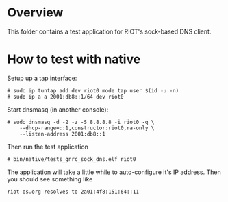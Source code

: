 # Overview

This folder contains a test application for RIOT's sock-based DNS client.

# How to test with native

Setup up a tap interface:

    # sudo ip tuntap add dev riot0 mode tap user $(id -u -n)
    # sudo ip a a 2001:db8::1/64 dev riot0

Start dnsmasq (in another console):

    # sudo dnsmasq -d -2 -z -S 8.8.8.8 -i riot0 -q \
        --dhcp-range=::1,constructor:riot0,ra-only \
        --listen-address 2001:db8::1

Then run the test application

    # bin/native/tests_gnrc_sock_dns.elf riot0

The application will take a little while to auto-configure it's IP address.
Then you should see something like

    riot-os.org resolves to 2a01:4f8:151:64::11

